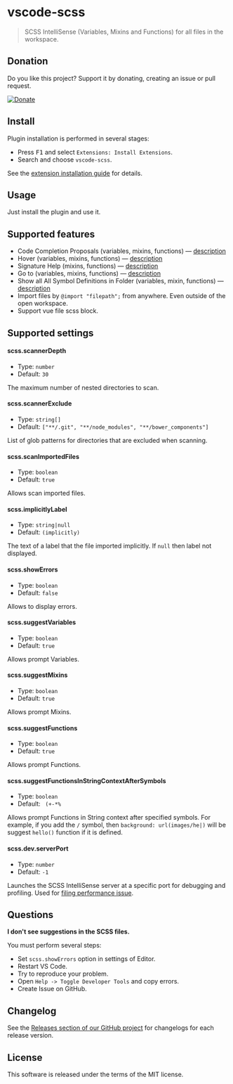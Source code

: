 # vscode-scss

> SCSS IntelliSense (Variables, Mixins and Functions) for all files in the workspace.

## Donation

Do you like this project? Support it by donating, creating an issue or pull request.

[![Donate](https://img.shields.io/badge/Donate-PayPal-green.svg)](https://paypal.me/mrmlnc)

## Install

Plugin installation is performed in several stages:

* Press <kbd>F1</kbd> and select `Extensions: Install Extensions`.
* Search and choose `vscode-scss`.

See the [extension installation guide](https://code.visualstudio.com/docs/editor/extension-gallery) for details.

## Usage

Just install the plugin and use it.

## Supported features

* Code Completion Proposals (variables, mixins, functions) — [description](http://code.visualstudio.com/docs/extensions/language-support#_show-code-completion-proposals)
* Hover (variables, mixins, functions) — [description](http://code.visualstudio.com/docs/extensions/language-support#_show-hovers)
* Signature Help (mixins, functions) — [description](http://code.visualstudio.com/docs/extensions/language-support#_help-with-function-and-method-signatures)
* Go to (variables, mixins, functions) — [description](http://code.visualstudio.com/docs/extensions/language-support#_show-definitions-of-a-symbol)
* Show all All Symbol Definitions in Folder (variables, mixin, functions) — [description](http://code.visualstudio.com/docs/extensions/language-support#_show-all-all-symbol-definitions-in-folder)
* Import files by `@import "filepath";` from anywhere. Even outside of the open workspace.
* Support vue file scss block.

## Supported settings

#### scss.scannerDepth

* Type: `number`
* Default: `30`

The maximum number of nested directories to scan.

#### scss.scannerExclude

* Type: `string[]`
* Default: `["**/.git", "**/node_modules", "**/bower_components"]`

List of glob patterns for directories that are excluded when scanning.

#### scss.scanImportedFiles

* Type: `boolean`
* Default: `true`

Allows scan imported files.

#### scss.implicitlyLabel

* Type: `string|null`
* Default: `(implicitly)`

The text of a label that the file imported implicitly. If `null` then label not displayed.

#### scss.showErrors

* Type: `boolean`
* Default: `false`

Allows to display errors.

#### scss.suggestVariables

* Type: `boolean`
* Default: `true`

Allows prompt Variables.

#### scss.suggestMixins

* Type: `boolean`
* Default: `true`

Allows prompt Mixins.

#### scss.suggestFunctions

* Type: `boolean`
* Default: `true`

Allows prompt Functions.

#### scss.suggestFunctionsInStringContextAfterSymbols

* Type: `boolean`
* Default: ` (+-*%`

Allows prompt Functions in String context after specified symbols. For example, if you add the `/` symbol, then `background: url(images/he|)` will be suggest `hello()` function if it is defined.

#### scss.dev.serverPort

* Type: `number`
* Default: `-1`

Launches the SCSS IntelliSense server at a specific port for debugging and profiling. Used for [filing performance issue](./.github/PERF_ISSUE.md).

## Questions

**I don't see suggestions in the SCSS files.**

You must perform several steps:

* Set `scss.showErrors` option in settings of Editor.
* Restart VS Code.
* Try to reproduce your problem.
* Open `Help -> Toggle Developer Tools` and copy errors.
* Create Issue on GitHub.

## Changelog

See the [Releases section of our GitHub project](https://github.com/mrmlnc/vscode-scss/releases) for changelogs for each release version.

## License

This software is released under the terms of the MIT license.
